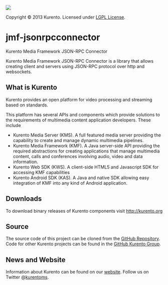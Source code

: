 [![][KurentoImage]][website]

Copyright © 2013 Kurento. Licensed under [LGPL License].

jmf-jsonrpcconnector
==========
Kurento Media Framework JSON-RPC Connector

Kurento Media Framework JSON-RPC Connector is a library that allows creating client and servers 
using JSON-RPC protocol over http and websockets. 

What is Kurento
-----
Kurento provides an open platform for video processing and streaming
based on standards.

This platform has several APIs and components which provide solutions
to the requirements of multimedia content application developers.
These include

  * Kurento Media Server (KMS). A full featured media server providing
    the capability to create and manage dynamic multimedia pipelines.
  * Kurento Media Framework (KMF). A Java server-side API providing
    the required abstractions for creating applications that manage
    multimedia content, calls and conferences involving audio, video
    and data information.
  * Kurento Web SDK (KWS). A client-side HTML5 and Javascript SDK for
    accessing KMF capabilities
  * Kurento Android SDK (KAS). A Java and native SDK allowing easy
    integration of KMF into any kind of Android application.

Downloads
---------
To download binary releases of Kurento components visit http://kurento.org

Source
------
The source code of this project can be cloned from the [GitHub Repository].
Code for other Kurento projects can be found in the [GitHub Kurento Group].

News and Website
----------------
Information about Kurento can be found on our [website].
Follow us on Twitter @[kurentoms].

[KurentoImage]: https://secure.gravatar.com/avatar/21a2a12c56b2a91c8918d5779f1778bf?s=496&d=retro
[LGPL License]: http://www.gnu.org/licenses/lgpl-2.1.html
[GitHub Repository]: https://github.com/kurento/kmf-jsonrpcconnector
[GitHub Kurento Group]: https://github.com/kurento
[website]: http://kurento.org
[kurentoms]: http://twitter.com/kurentoms